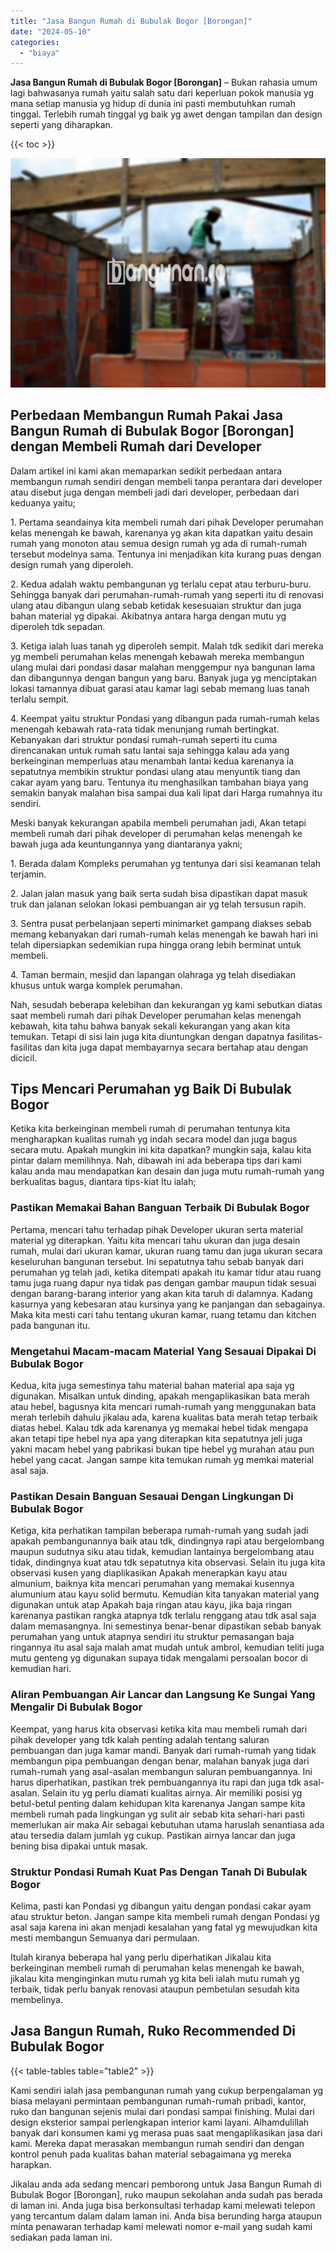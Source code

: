 ```yaml
---
title: "Jasa Bangun Rumah di Bubulak Bogor [Borongan]"
date: "2024-05-10"
categories: 
  - "biaya"
---
```


**Jasa Bangun Rumah di Bubulak Bogor \[Borongan\]** – Bukan rahasia umum lagi bahwasanya rumah yaitu salah satu dari keperluan pokok manusia yg mana setiap manusia yg hidup di dunia ini pasti membutuhkan rumah tinggal. Terlebih rumah tinggal yg baik yg awet dengan tampilan dan design seperti yang diharapkan.

{{< toc >}}

![Jasa Bangun Rumah di Bubulak Bogor [Borongan]](/images/borong-bangunan-05.png)

## Perbedaan Membangun Rumah Pakai Jasa Bangun Rumah di Bubulak Bogor \[Borongan\] dengan Membeli Rumah dari Developer

Dalam artikel ini kami akan memaparkan sedikit perbedaan antara membangun rumah sendiri dengan membeli tanpa perantara dari developer atau disebut juga dengan membeli jadi dari developer, perbedaan dari keduanya yaitu;

1\. Pertama seandainya kita membeli rumah dari pihak Developer perumahan kelas menengah ke bawah, karenanya yg akan kita dapatkan yaitu desain rumah yang monoton atau semua design rumah yg ada di rumah-rumah tersebut modelnya sama. Tentunya ini menjadikan kita kurang puas dengan design rumah yang diperoleh.

2\. Kedua adalah waktu pembangunan yg terlalu cepat atau terburu-buru. Sehingga banyak dari perumahan-rumah-rumah yang seperti itu di renovasi ulang atau dibangun ulang sebab ketidak kesesuaian struktur dan juga bahan material yg dipakai. Akibatnya antara harga dengan mutu yg diperoleh tdk sepadan.

3\. Ketiga ialah luas tanah yg diperoleh sempit. Malah tdk sedikit dari mereka yg membeli perumahan kelas menengah kebawah mereka membangun ulang mulai dari pondasi dasar malahan menggempur nya bangunan lama dan dibangunnya dengan bangun yang baru. Banyak juga yg menciptakan lokasi tamannya dibuat garasi atau kamar lagi sebab memang luas tanah terlalu sempit.

4\. Keempat yaitu struktur Pondasi yang dibangun pada rumah-rumah kelas menengah kebawah rata-rata tidak menunjang rumah bertingkat. Kebanyakan dari struktur pondasi rumah-rumah seperti itu cuma direncanakan untuk rumah satu lantai saja sehingga kalau ada yang berkeinginan memperluas atau menambah lantai kedua karenanya ia sepatutnya membikin struktur pondasi ulang atau menyuntik tiang dan cakar ayam yang baru. Tentunya itu menghasilkan tambahan biaya yang semakin banyak malahan bisa sampai dua kali lipat dari Harga rumahnya itu sendiri.

Meski banyak kekurangan apabila membeli perumahan jadi, Akan tetapi membeli rumah dari pihak developer di perumahan kelas menengah ke bawah juga ada keuntungannya yang diantaranya yakni;

1\. Berada dalam Kompleks perumahan yg tentunya dari sisi keamanan telah terjamin.

2\. Jalan jalan masuk yang baik serta sudah bisa dipastikan dapat masuk truk dan jalanan selokan lokasi pembuangan air yg telah tersusun rapih.

3\. Sentra pusat perbelanjaan seperti minimarket gampang diakses sebab memang kebanyakan dari rumah-rumah kelas menengah ke bawah hari ini telah dipersiapkan sedemikian rupa hingga orang lebih berminat untuk membeli.

4\. Taman bermain, mesjid dan lapangan olahraga yg telah disediakan khusus untuk warga komplek perumahan.

Nah, sesudah beberapa kelebihan dan kekurangan yg kami sebutkan diatas saat membeli rumah dari pihak Developer perumahan kelas menengah kebawah, kita tahu bahwa banyak sekali kekurangan yang akan kita temukan. Tetapi di sisi lain juga kita diuntungkan dengan dapatnya fasilitas-fasilitas dan kita juga dapat membayarnya secara bertahap atau dengan dicicil.

## Tips Mencari Perumahan yg Baik Di Bubulak Bogor

Ketika kita berkeinginan membeli rumah di perumahan tentunya kita mengharapkan kualitas rumah yg indah secara model dan juga bagus secara mutu. Apakah mungkin ini kita dapatkan? mungkin saja, kalau kita pintar dalam memilihnya. Nah, dibawah ini ada beberapa tips dari kami kalau anda mau mendapatkan kan desain dan juga mutu rumah-rumah yang berkualitas bagus, diantara tips-kiat Itu ialah;

### Pastikan Memakai Bahan Banguan Terbaik Di Bubulak Bogor

Pertama, mencari tahu terhadap pihak Developer ukuran serta material material yg diterapkan. Yaitu kita mencari tahu ukuran dan juga desain rumah, mulai dari ukuran kamar, ukuran ruang tamu dan juga ukuran secara keseluruhan bangunan tersebut. Ini sepatutnya tahu sebab banyak dari perumahan yg telah jadi, ketika ditempati apakah itu kamar tidur atau ruang tamu juga ruang dapur nya tidak pas dengan gambar maupun tidak sesuai dengan barang-barang interior yang akan kita taruh di dalamnya. Kadang kasurnya yang kebesaran atau kursinya yang ke panjangan dan sebagainya. Maka kita mesti cari tahu tentang ukuran kamar, ruang tetamu dan kitchen pada bangunan itu.

### Mengetahui Macam-macam Material Yang Sesauai Dipakai Di Bubulak Bogor

Kedua, kita juga semestinya tahu material bahan material apa saja yg digunakan. Misalkan untuk dinding, apakah mengaplikasikan bata merah atau hebel, bagusnya kita mencari rumah-rumah yang menggunakan bata merah terlebih dahulu jikalau ada, karena kualitas bata merah tetap terbaik diatas hebel. Kalau tdk ada karenanya yg memakai hebel tidak mengapa akan tetapi tipe hebel nya apa yang diterapkan kita sepatutnya jeli juga yakni macam hebel yang pabrikasi bukan tipe hebel yg murahan atau pun hebel yang cacat. Jangan sampe kita temukan rumah yg memkai material asal saja.

### Pastikan Desain Banguan Sesauai Dengan Lingkungan Di Bubulak Bogor

Ketiga, kita perhatikan tampilan beberapa rumah-rumah yang sudah jadi apakah pembangunannya baik atau tdk, dindingnya rapi atau bergelombang maupun sudutnya siku atau tidak, kemudian lantainya bergelombang atau tidak, dindingnya kuat atau tdk sepatutnya kita observasi. Selain itu juga kita observasi kusen yang diaplikasikan Apakah menerapkan kayu atau almunium, baiknya kita mencari perumahan yang memakai kusennya alumunium atau kayu solid bermutu. Kemudian kita tanyakan material yang digunakan untuk atap Apakah baja ringan atau kayu, jika baja ringan karenanya pastikan rangka atapnya tdk terlalu renggang atau tdk asal saja dalam memasangnya. Ini semestinya benar-benar dipastikan sebab banyak perumahan yang untuk atapnya sendiri itu struktur pemasangan baja ringannya itu asal saja malah amat mudah untuk ambrol, kemudian teliti juga mutu genteng yg digunakan supaya tidak mengalami persoalan bocor di kemudian hari.

### Aliran Pembuangan Air Lancar dan Langsung Ke Sungai Yang Mengalir Di Bubulak Bogor

Keempat, yang harus kita observasi ketika kita mau membeli rumah dari pihak developer yang tdk kalah penting adalah tentang saluran pembuangan dan juga kamar mandi. Banyak dari rumah-rumah yang tidak membangun pipa pembuangan dengan benar, malahan banyak juga dari rumah-rumah yang asal-asalan membangun saluran pembuangannya. Ini harus diperhatikan, pastikan trek pembuangannya itu rapi dan juga tdk asal-asalan. Selain itu yg perlu diamati kualitas airnya. Air memiliki posisi yg betul-betul penting dalam kehidupan kita karenanya Jangan sampe kita membeli rumah pada lingkungan yg sulit air sebab kita sehari-hari pasti memerlukan air maka Air sebagai kebutuhan utama haruslah senantiasa ada atau tersedia dalam jumlah yg cukup. Pastikan airnya lancar dan juga bening bisa dipakai untuk masak.

### Struktur Pondasi Rumah Kuat Pas Dengan Tanah Di Bubulak Bogor

Kelima, pasti kan Pondasi yg dibangun yaitu dengan pondasi cakar ayam atau struktur beton. Jangan sampe kita membeli rumah dengan Pondasi yg asal saja karena ini akan menjadi kesalahan yang fatal yg mewujudkan kita mesti membangun Semuanya dari permulaan.

Itulah kiranya beberapa hal yang perlu diperhatikan Jikalau kita berkeinginan membeli rumah di perumahan kelas menengah ke bawah, jikalau kita menginginkan mutu rumah yg kita beli ialah mutu rumah yg terbaik, tidak perlu banyak renovasi ataupun pembetulan sesudah kita membelinya.

## Jasa Bangun Rumah, Ruko Recommended Di Bubulak Bogor

{{< table-tables table="table2" >}}

Kami sendiri ialah jasa pembangunan rumah yang cukup berpengalaman yg biasa melayani permintaan pembangunan rumah-rumah pribadi, kantor, ruko dan bangunan sejenis mulai dari pondasi sampai finishing. Mulai dari design eksterior sampai perlengkapan interior kami layani. Alhamdulillah banyak dari konsumen kami yg merasa puas saat mengaplikasikan jasa dari kami. Mereka dapat merasakan membangun rumah sendiri dan dengan kontrol penuh pada kualitas bahan material sebagaimana yg mereka harapkan.

Jikalau anda ada sedang mencari pemborong untuk Jasa Bangun Rumah di Bubulak Bogor \[Borongan\], ruko maupun sekolahan anda sudah pas berada di laman ini. Anda juga bisa berkonsultasi terhadap kami melewati telepon yang tercantum dalam dalam laman ini. Anda bisa berunding harga ataupun minta penawaran terhadap kami melewati nomor e-mail yang sudah kami sediakan pada laman ini.
